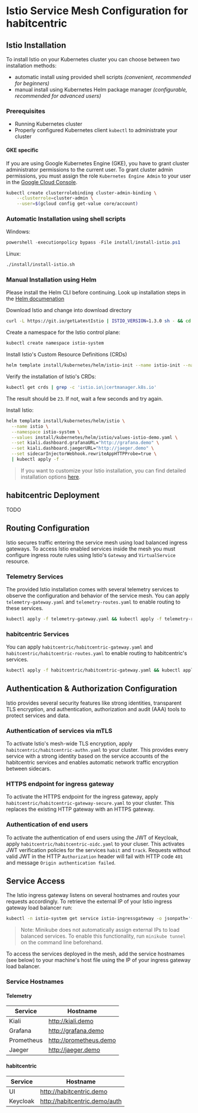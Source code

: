 # Istio Service Mesh Configuration for habitcentric

## Istio Installation

To install Istio on your Kubernetes cluster you can choose between two installation methods:

- automatic install using provided shell scripts _(convenient, recommended for beginners)_
- manual install using Kubernetes Helm package manager _(configurable, recommended for advanced users)_

### Prerequisites

- Running Kubernetes cluster
- Properly configured Kubernetes client `kubectl` to administrate your cluster

#### GKE specific

If you are using Google Kubernetes Engine (GKE), you have to grant cluster administrator permissions to the current user. To grant cluster admin permissions, you must assign the role `Kubernetes Engine Admin` to your user in the [Google Cloud Console](https://console.cloud.google.com/iam-admin/iam).

```bash
kubectl create clusterrolebinding cluster-admin-binding \
    --clusterrole=cluster-admin \
    --user=$(gcloud config get-value core/account)
```

### Automatic Installation using shell scripts

Windows:

```powershell
powershell -executionpolicy bypass -File install/install-istio.ps1
```

Linux:

```bash
./install/install-istio.sh
```

### Manual Installation using Helm

Please install the Helm CLI before continuing. Look up installation steps in the [Helm documenation](https://helm.sh/docs/using_helm/#installing-helm)

Download Istio and change into download directory

```bash
curl -L https://git.io/getLatestIstio | ISTIO_VERSION=1.3.0 sh - && cd istio-1.3.0
```

Create a namespace for the Istio control plane:

```bash
kubectl create namespace istio-system
```

Install Istio's Custom Resource Definitions (CRDs)

```bash
helm template install/kubernetes/helm/istio-init --name istio-init --namespace istio-system | kubectl apply -f -
```

Verify the installation of Istio's CRDs:

```bash
kubectl get crds | grep -c 'istio.io\|certmanager.k8s.io'
```

The result should be `23`. If not, wait a few seconds and try again.

Install Istio:

```bash
helm template install/kubernetes/helm/istio \
  --name istio \
  --namespace istio-system \
  --values install/kubernetes/helm/istio/values-istio-demo.yaml \
  --set kiali.dashboard.grafanaURL="http://grafana.demo" \
  --set kiali.dashboard.jaegerURL="http://jaeger.demo" \
  --set sidecarInjectorWebhook.rewriteAppHTTPProbe=true \
  | kubectl apply -f -
```

> If you want to customize your Istio installation, you can find detailed installation options [here](https://istio.io/docs/reference/config/installation-options/).

## habitcentric Deployment

TODO

## Routing Configuration

Istio secures traffic entering the service mesh using load balanced ingress gateways. To access Istio enabled services inside the mesh you must configure ingress route rules using Istio's `Gateway` and `VirtualService` resource.

### Telemetry Services

The provided Istio installation comes with several telemetry services to observe the configuration and behavior of the service mesh.
You can apply `telemetry-gateway.yaml` and `telemetry-routes.yaml` to enable routing to these services.

```bash
kubectl apply -f telemetry-gateway.yaml && kubectl apply -f telemetry-routes.yaml
```

### habitcentric Services

You can apply `habitcentric/habitcentric-gateway.yaml` and `habitcentric/habitcentric-routes.yaml` to enable routing to habitcentric's services.

```bash
kubectl apply -f habitcentric/habitcentric-gateway.yaml && kubectl apply -f habitcentric/habitcentric-routes.yaml
```

## Authentication & Authorization Configuration

Istio provides several security features like strong identities, transparent TLS encryption, and authentication, authorization and audit (AAA) tools to protect services and data.

### Authentication of services via mTLS

To activate Istio's mesh-wide TLS encryption, apply `habitcentric/habitcentric-authn.yaml` to your cluster. This provides every service with a strong identity based on the service accounts of the habitcentric services and enables automatic network traffic encryption between sidecars.

### HTTPS endpoint for ingress gateway

To activate the HTTPS endpoint for the ingress gateway, apply `habitcentric/habitcentric-gateway-secure.yaml` to your cluster. This replaces the existing HTTP gateway with an HTTPS gateway.

### Authentication of end users

To activate the authentication of end users using the JWT of Keycloak, apply `habitcentric/habitcentric-oidc.yaml` to your cluser. This activates JWT verification policies for the services `habit` and `track`. Requests without valid JWT in the HTTP `Authorization` header will fail with HTTP code `401` and message `Origin authentication failed`.

## Service Access

The Istio ingress gateway listens on several hostnames and routes your requests accordingly. To retrieve the external IP of your Istio ingress gateway load balancer run:

```bash
kubectl -n istio-system get service istio-ingressgateway -o jsonpath='{.status.loadBalancer.ingress[0].ip}'
```

> Note: Minikube does not automatically assign external IPs to load balanced services. To enable this functionality, run `minikube tunnel` on the command line beforehand.

To access the services deployed in the mesh, add the service hostnames (see below) to your machine's host file using the IP of your ingress gateway load balancer.

### Service Hostnames

#### Telemetry

| Service    | Hostname               |
| ---------- | ---------------------- |
| Kiali      | http://kiali.demo      |
| Grafana    | http://grafana.demo    |
| Prometheus | http://prometheus.demo |
| Jaeger     | http://jaeger.demo     |

#### habitcentric

| Service  | Hostname                      |
| -------- | ----------------------------- |
| UI       | http://habitcentric.demo      |
| Keycloak | http://habitcentric.demo/auth |
